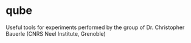 # qube
Useful tools for experiments performed by the group of Dr. Christopher Bauerle (CNRS Neel Institute, Grenoble)
